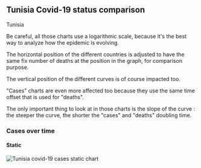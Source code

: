 ## Tunisia Covid-19 status comparison 

Tunisia



Be careful, all those charts use a logarithmic scale, because it's the best way to analyze how the epidemic is evolving.
 
The horizontal position of the different countries is adjusted to have the same fix number of deaths at the position in the graph, for comparison purpose.

The vertical position of the different curves is of course impacted too.

"Cases" charts are even more affected too because they use the same time offset that is used for "deaths".

The only important thing to look at in those charts is the slope of the curve : the steeper the curve, the shorter the "cases" and "deaths" doubling time.



 
### Cases over time
 
#### Static
![Tunisia covid-19 cases static chart](https://raw.githubusercontent.com/madlag/coronavirus_study/master/notebooks/graphs/2020-03-20/countries/Tunisia/2020-03-20_Tunisia_deaths.png "Tunisia covid-19 cases static chart")   

